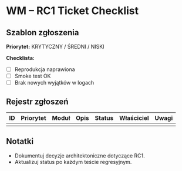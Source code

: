 # WM – RC1 Ticket Checklist

## Szablon zgłoszenia
**Priorytet:** KRYTYCZNY / ŚREDNI / NISKI

**Checklista:**
- [ ] Reprodukcja naprawiona
- [ ] Smoke test OK
- [ ] Brak nowych wyjątków w logach

## Rejestr zgłoszeń
| ID | Priorytet | Moduł | Opis | Status | Właściciel | Uwagi |
|----|-----------|-------|------|--------|------------|-------|
|    |           |       |      |        |            |       |

## Notatki
- Dokumentuj decyzje architektoniczne dotyczące RC1.
- Aktualizuj status po każdym teście regresyjnym.
